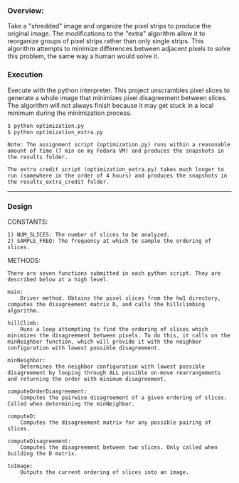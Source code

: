 ### Overview:

Take a "shredded" image and organize the pixel strips to produce the original image. The modifications to the "extra" algorithm allow it to reorganize groups of pixel strips rather than only single strips. This algorithm attempts to minimize differences between adjacent pixels to solve this problem, the same way a human would solve it.

### Execution

Execute with the python interpreter. This project unscrambles pixel slices to generate a whole image that minimizes pixel disagreement between slices. The algorithm will not always finish because it may get stuck in a local minimum during the minimization process.

	$ python optimization.py
	$ python optimization_extra.py

	Note: The assignment script (optimization.py) runs within a reasonable amount of time (7 min on my Fedora VM) and produces the snapshots in the results folder.

	The extra credit script (optimization_extra.py) takes much longer to run (somewhere in the order of 4 hours) and produces the snapshots in the results_extra_credit folder.

-------------------------------------------------------------------------------

### Design

CONSTANTS:

	1) NUM_SLICES: The number of slices to be analyzed.
	2) SAMPLE_FREQ: The frequency at which to sample the ordering of slices.

METHODS:

	There are seven functions submitted in each python script. They are described below at a high level.

	main:
		Driver method. Obtains the pixel slices from the hw1 directory, computes the disagreement matrix D, and calls the hillclimbing algorithm.

	hillClimb:
		Runs a loop attempting to find the ordering of slices which minimizes the disagreement between pixels. To do this, it calls on the minNeighbor function, which will provide it with the neighbor configuration with lowest possible disagreement.

	minNeighbor:
		Determines the neighbor configuration with lowest possible disagreement by looping through ALL possible on-move rearrangements and returning the order with minimum disagreement.

	computeOrderDiasgreement:
		Computes the pairwise disagreement of a given ordering of slices. Called when determining the minNeighbor.

	computeD:
		Computes the disagreement matrix for any possible pairing of slices.

	computeDisagreement:
		Computes the disagreement between two slices. Only called when building the D matrix.

	toImage:
		Outputs the current ordering of slices into an image.
